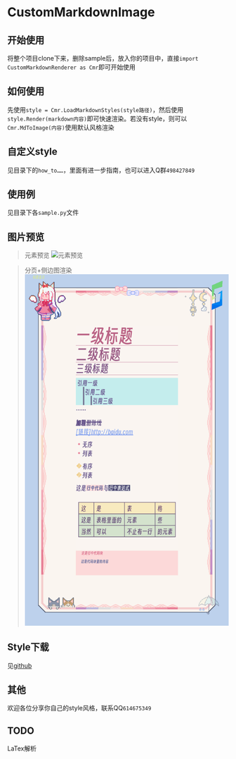 # CustomMarkdownImage

## 开始使用

将整个项目clone下来，删除sample后，放入你的项目中，直接`import CustomMarkdownRenderer as Cmr`即可开始使用

## 如何使用

先使用`style = Cmr.LoadMarkdownStyles(style路径)`，然后使用`style.Render(markdown内容)`即可快速渲染。若没有style，则可以`Cmr.MdToImage(内容)`使用默认风格渲染

## 自定义style

见目录下的`how_to……`，里面有进一步指南，也可以进入Q群`498427849`

## 使用例

见目录下各`sample.py`文件

## 图片预览

> 元素预览
![元素预览](https://raw.githubusercontent.com/Monody-S/CustomMarkdownImage/refs/heads/main/preview/预览2.gif)

> 分页+侧边图渲染
![额外效果](https://raw.githubusercontent.com/Monody-S/CustomMarkdownImage/refs/heads/main/preview/预览1.gif)

## Style下载

见[github](https://github.com/Monody-S/CustomMarkdownImage/tree/main/styles)

## 其他

欢迎各位分享你自己的style风格，联系QQ`614675349`

## TODO

LaTex解析
